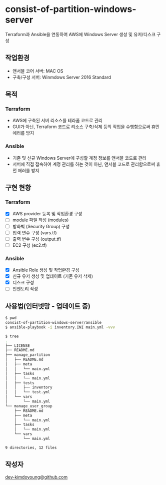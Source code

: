# consist-of-partition-windows-server
Terraform과 Ansible을 연동하여 AWS에 Windows Server 생성 및 유저/디스크 구성

## 작업환경
- 앤서블 코어 서버: MAC OS
- 구축/구성 서버: Winmdows Server 2016 Standard

## 목적
### Terraform
- AWS에 구축된 서버 리소스를 테라폼 코드로 관리
- GUI가 아닌, Terraform 코드로 리소스 구축/삭제 등의 작업을 수행함으로써 휴먼 에러를 방지

### Ansible
- 기존 및 신규 Windows Server에 구성할 계정 정보를 앤서블 코드로 관리
- 서버에 직접 접속하여 계정 관리를 하는 것이 아닌, 앤서블 코드로 관리함으로써 휴먼 에러를 방지

## 구현 현황
### Terraform
- [x] AWS provider 등록 및 작업환경 구성
- [ ] module 파일 작성 (modules)
- [ ] 방화벽 (Security Group) 구성
- [ ] 입력 변수 구성 (vars.tf)
- [ ] 출력 변수 구성 (output.tf)
- [ ] EC2 구성 (ec2.tf)

### Ansible
- [x] Ansible Role 생성 및 작업환경 구성
- [x] 신규 유저 생성 및 업데이트 (기존 유저 삭제)
- [x] 디스크 구성
- [ ] 인벤토리 작성

## 사용법(인터넷망 - 업데이트 중)
```bash
$ pwd
consist-of-partition-windows-server/ansible
$ ansible-playbook -i inventory.INI main.yml -vvv
```

```bash
$ tree
.
├── LICENSE
├── README.md
├── manage_partition
│   ├── README.md
│   ├── meta
│   │   └── main.yml
│   ├── tasks
│   │   └── main.yml
│   ├── tests
│   │   ├── inventory
│   │   └── test.yml
│   └── vars
│       └── main.yml
└── manage_user_group
    ├── README.md
    ├── meta
    │   └── main.yml
    ├── tasks
    │   └── main.yml
    └── vars
        └── main.yml

9 directories, 12 files
```
## 작성자
dev-kimdoyoung@github.com

